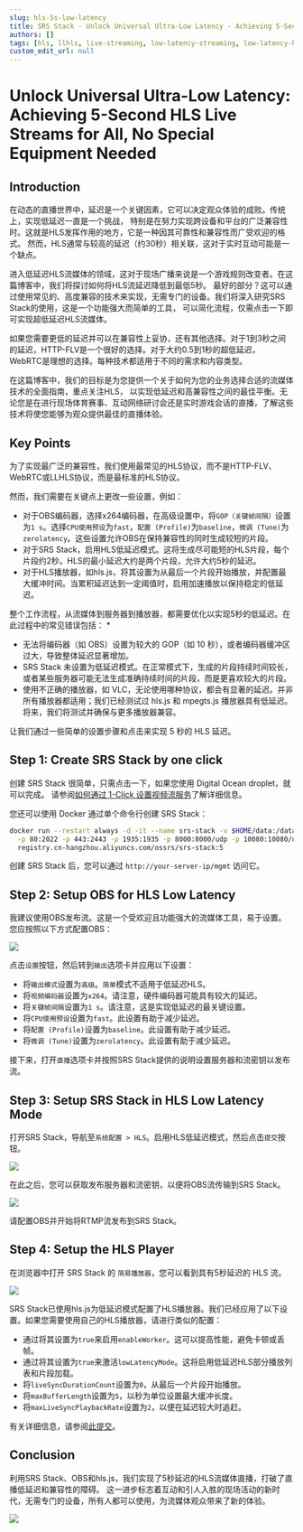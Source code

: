 ```yaml
---
slug: hls-5s-low-latency
title: SRS Stack - Unlock Universal Ultra-Low Latency - Achieving 5-Second HLS Live Streams for All - No Special Equipment Needed
authors: []
tags: [hls, llhls, live-streaming, low-latency-streaming, low-latency-hls]
custom_edit_url: null
---
```


# Unlock Universal Ultra-Low Latency: Achieving 5-Second HLS Live Streams for All, No Special Equipment Needed

## Introduction

在动态的直播世界中，延迟是一个关键因素，它可以决定观众体验的成败。传统上，实现低延迟一直是一个挑战，
特别是在努力实现跨设备和平台的广泛兼容性时。这就是HLS发挥作用的地方，它是一种因其可靠性和兼容性而广受欢迎的格式。
然而，HLS通常与较高的延迟（约30秒）相关联，这对于实时互动可能是一个缺点。

<!--truncate-->

进入低延迟HLS流媒体的领域，这对于现场广播来说是一个游戏规则改变者。在这篇博客中，我们将探讨如何将HLS流延迟降低到最低5秒。
最好的部分？这可以通过使用常见的、高度兼容的技术来实现，无需专门的设备。我们将深入研究SRS Stack的使用，这是一个功能强大而简单的工具，
可以简化流程，仅需点击一下即可实现超低延迟HLS流媒体。

如果您需要更低的延迟并可以在兼容性上妥协，还有其他选择。对于1到3秒之间的延迟，HTTP-FLV是一个很好的选择。对于大约0.5到1秒的超低延迟，
WebRTC是理想的选择。每种技术都适用于不同的需求和内容类型。

在这篇博客中，我们的目标是为您提供一个关于如何为您的业务选择合适的流媒体技术的全面指南，重点关注HLS，
以实现低延迟和高兼容性之间的最佳平衡。无论您是在进行现场体育赛事、互动网络研讨会还是实时游戏会话的直播，了解这些技术将使您能够为观众提供最佳的直播体验。

## Key Points

为了实现最广泛的兼容性，我们使用最常见的HLS协议，而不是HTTP-FLV、WebRTC或LLHLS协议，而是最标准的HLS协议。

然而，我们需要在关键点上更改一些设置，例如：

* 对于OBS编码器，选择x264编码器，在高级设置中，将`GOP（关键帧间隔）`设置为`1 s`。选择`CPU使用预设`为`fast`，`配置 (Profile)`为`baseline`，`微调 (Tune)`为`zerolatency`。这些设置允许OBS在保持兼容性的同时生成较短的片段。
* 对于SRS Stack，启用HLS低延迟模式。这将生成尽可能短的HLS片段，每个片段约2秒。HLS的最小延迟大约是两个片段，允许大约5秒的延迟。
* 对于HLS播放器，如hls.js，将其设置为从最后一个片段开始播放，并配置最大缓冲时间。当累积延迟达到一定阈值时，启用加速播放以保持稳定的低延迟。

整个工作流程，从流媒体到服务器到播放器，都需要优化以实现5秒的低延迟。在此过程中的常见错误包括：
* 
* 无法将编码器（如 OBS）设置为较大的 GOP（如 10 秒），或者编码器缓冲区过大，导致整体延迟显著增加。
* SRS Stack 未设置为低延迟模式。在正常模式下，生成的片段持续时间较长，或者某些服务器可能无法生成准确持续时间的片段，而是更喜欢较大的片段。
* 使用不正确的播放器，如 VLC，无论使用哪种协议，都会有显著的延迟。并非所有播放器都适用；我们已经测试过 hls.js 和 mpegts.js 播放器具有低延迟。将来，我们将测试并确保与更多播放器兼容。

让我们通过一些简单的设置步骤和点击来实现 5 秒的 HLS 延迟。

## Step 1: Create SRS Stack by one click

创建 SRS Stack 很简单，只需点击一下，如果您使用 Digital Ocean droplet，就可以完成。
请参阅[如何通过 1-Click 设置视频流服务](./2022-04-09-SRS-Stack-Tutorial.md)了解详细信息。

您还可以使用 Docker 通过单个命令行创建 SRS Stack：

```bash
docker run --restart always -d -it --name srs-stack -v $HOME/data:/data \
  -p 80:2022 -p 443:2443 -p 1935:1935 -p 8000:8000/udp -p 10080:10080/udp \
  registry.cn-hangzhou.aliyuncs.com/ossrs/srs-stack:5
```

创建 SRS Stack 后，您可以通过 `http://your-server-ip/mgmt` 访问它。

## Step 2: Setup OBS for HLS Low Latency

我建议使用OBS发布流。这是一个受欢迎且功能强大的流媒体工具，易于设置。 您应按照以下方式配置OBS：

![](/img/blog-2024-01-06-11.png)

点击`设置`按钮，然后转到`输出`选项卡并应用以下设置：

* 将`输出模式`设置为`高级`。`简单`模式不适用于低延迟HLS。
* 将`视频编码器`设置为`x264`。请注意，硬件编码器可能具有较大的延迟。
* 将`关键帧间隔`设置为`1 s`。请注意，这是实现低延迟的最关键设置。
* 将`CPU使用预设`设置为`fast`。此设置有助于减少延迟。
* 将`配置 (Profile)`设置为`baseline`。此设置有助于减少延迟。
* 将`微调 (Tune)`设置为`zerolatency`。此设置有助于减少延迟。

接下来，打开`直播`选项卡并按照SRS Stack提供的说明设置服务器和流密钥以发布流。

## Step 3: Setup SRS Stack in HLS Low Latency Mode

打开SRS Stack，导航至`系统配置 > HLS`。启用HLS低延迟模式，然后点击`提交`按钮。

![](/img/blog-2024-01-06-12.png)

在此之后，您可以获取发布服务器和流密钥，以便将OBS流传输到SRS Stack。

![](/img/blog-2024-01-06-13.png)

请配置OBS并开始将RTMP流发布到SRS Stack。

## Step 4: Setup the HLS Player

在浏览器中打开 SRS Stack 的 `简易播放器`，您可以看到具有5秒延迟的 HLS 流。

![](/img/blog-2024-01-06-04.png)

SRS Stack已使用hls.js为低延迟模式配置了HLS播放器。我们已经应用了以下设置。如果您需要使用自己的HLS播放器，请进行类似的配置：

* 通过将其设置为`true`来启用`enableWorker`。这可以提高性能，避免卡顿或丢帧。
* 通过将其设置为`true`来激活`lowLatencyMode`。这将启用低延迟HLS部分播放列表和片段加载。
* 将`liveSyncDurationCount`设置为`0`，从最后一个片段开始播放。
* 将`maxBufferLength`设置为`5`，以秒为单位设置最大缓冲长度。
* 将`maxLiveSyncPlaybackRate`设置为`2`，以便在延迟较大时追赶。

有关详细信息，请参阅[此提交](https://github.com/ossrs/srs-stack/commit/a6b709f516da3c7f36f5c3c599142296148187ee#diff-06095ca53f7d88e4f592f1a432030f541adf2060cb2dfc6c4efd86cd9f074820R40)。

## Conclusion

利用SRS Stack、OBS和hls.js，我们实现了5秒延迟的HLS流媒体直播，打破了直播低延迟和兼容性的障碍。
这一进步标志着互动和引人入胜的现场活动的新时代，无需专门的设备，所有人都可以使用，为流媒体观众带来了新的体验。

![](https://ossrs.net/gif/v1/sls.gif?site=ossrs.net&path=/lts/blog-zh/2024-01-06-HLS-5s-Low-Latency)
